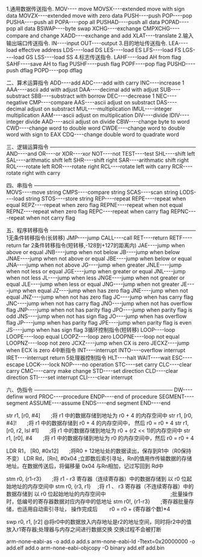 1.通用数据传送指令.
MOV---- move
MOVSX----extended move with sign data
MOVZX----extended move with zero data
PUSH----push
POP----pop
PUSHA----push all
POPA----pop all
PUSHAD----push all data
POPAD----pop all data
BSWAP----byte swap
XCHG----exchange
CMPXCHG----compare and change
XADD----exchange and add
XLAT----translate
2.输入输出端口传送指令.
IN----input
OUT----output
3.目的地址传送指令.
LEA----load effective address
LDS----load DS
LES----load ES
LFS----load FS
LGS----load GS
LSS----load SS
4.标志传送指令.
LAHF----load AH from flag
SAHF----save AH to flag
PUSHF----push flag
POPF----pop flag
PUSHD----push dflag
POPD----pop dflag

二、算术运算指令
ADD----add
ADC----add with carry
INC----increase 1
AAA----ascii add with adjust
DAA----decimal add with adjust
SUB----substract
SBB----substract with borrow
DEC----decrease 1
NEC----negative
CMP----compare
AAS----ascii adjust on substract
DAS----decimal adjust on substract
MUL----multiplication
IMUL----integer multiplication
AAM----ascii adjust on multiplication
DIV----divide
IDIV----integer divide
AAD----ascii adjust on divide
CBW----change byte to word
CWD----change word to double word
CWDE----change word to double word with sign to EAX
CDQ----change double word to quadrate word

三、逻辑运算指令
───────────────────────────────────────
AND----and
OR----or
XOR----xor
NOT----not
TEST----test
SHL----shift left
SAL----arithmatic shift left
SHR----shift right
SAR----arithmatic shift right
ROL----rotate left
ROR----rotate right
RCL----rotate left with carry
RCR----rotate right with carry

四、串指令
───────────────────────────────────────
MOVS----move string
CMPS----compare string
SCAS----scan string
LODS----load string
STOS----store string
REP----repeat
REPE----repeat when equal
REPZ----repeat when zero flag
REPNE----repeat when not equal
REPNZ----repeat when zero flag
REPC----repeat when carry flag
REPNC----repeat when not carry flag

五、程序转移指令
───────────────────────────────────────
1无条件转移指令(长转移)
JMP----jump
CALL----call
RET----return
RETF----return far
2条件转移指令(短转移,-128到+127的距离内)
JAE----jump when above or equal
JNB----jump when not below
JB----jump when below
JNAE----jump when not above or equal
JBE----jump when below or equal
JNA----jump when not above
JG----jump when greater
JNLE----jump when not less or equal
JGE----jump when greater or equal
JNL----jump when not less
JL----jump when less
JNGE----jump when not greater or equal
JLE----jump when less or equal
JNG----jump when not greater
JE----jump when equal
JZ----jump when has zero flag
JNE----jump when not equal
JNZ----jump when not has zero flag
JC----jump when has carry flag
JNC----jump when not has carry flag
JNO----jump when not has overflow flag
JNP----jump when not has parity flag
JPO----jump when parity flag is odd
JNS----jump when not has sign flag
JO----jump when has overflow flag
JP----jump when has parity flag
JPE----jump when parity flag is even
JS----jump when has sign flag
3循环控制指令(短转移)
LOOP----loop
LOOPE----loop equal
LOOPZ----loop zero
LOOPNE----loop not equal
LOOPNZ----loop not zero
JCXZ----jump when CX is zero
JECXZ----jump when ECX is zero
4中断指令
INT----interrupt
INTO----overflow interrupt
IRET----interrupt return
5处理器控制指令
HLT----halt
WAIT----wait
ESC----escape
LOCK----lock
NOP----no operation
STC----set carry
CLC----clear carry
CMC----carry make change
STD----set direction
CLD----clear direction
STI----set interrupt
CLI----clear interrupt

六、伪指令
─────────────────────────────────────
DW----definw word
PROC----procedure
ENDP----end of procedure
SEGMENT----segment
ASSUME----assume
ENDS----end segment
END----end

str r1, [r0, #4]　　;将 r1 中的数据存储到地址为 r0 + 4 的内存空间中
str r1, [r0, #4]!　　;将 r1 中的数据存储到 r0 + 4 的内存空间中， 然后 r0 = r0 + 4
str r1, [r0, r2, lsl #1]　　;将 r1 中的数据存储到地址为 r0 + (r2 << 1)的内存空间中
str r1, [r0], #4　　;将 r1 中的数据存储到地址为 r0 的内存空间中，然后 r0 = r0 + 4

LDR R1， [R0, #0x12]　　;将R0 + 12地址处的数据读出，保存到R1中（R0保持不变）
LDR Rd，[Rn], #0x04    ;立即数后索引寻址，Rn的值用作传输数据的存储地址。在数据传送后，将偏移量 0x04 与Rn相加，记过写回到 Rd中

stm r0, {r1-r3}　　;将 r1 - r3 寄存器（连续寄存器）中的数据存储到 以 r0 位起始地址的内存空间中
stm r0, {r3, r1}　  ;将 r1 、 r3 寄存器（不连续寄存器）中的数据存储到 以 r0 位起始地址的内存空间中
　　　　　　　　　　　　;批量操作时，低编号的寄存器数据对应内存中的低地址
stm r0!, {r1-r3}　　;寄存器批量存储，也适用自动索引寻址， 操作完成后 　　r0 = r0 + (寄存器个数)*4

swp r0, r1, [r2] @将r0中的数据放入内存地址是r2的地址空间，同时将r2中的值放入r1寄存器;处理器与内存之间进行数据交换  交换过程不会被打断

arm-none-eabi-as -o add.o add.s
arm-none-eabi-ld -Ttext=0x20000000 -o add.elf add.o
arm-none-eabi-objcopy -O binary add.elf add.bin